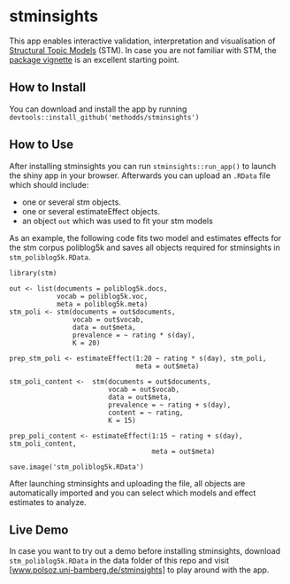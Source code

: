 # stminsights

This app enables interactive validation, interpretation and visualisation of [Structural Topic Models](http://structuraltopicmodel.com) (STM). In case you are not familiar with STM, the [package vignette](https://cran.r-project.org/web/packages/stm/vignettes/stmVignette.pdf) is an excellent starting point.

## How to Install

You can download and install the app by running ``devtools::install_github('methodds/stminsights')``

## How to Use

After installing stminsights you can run ``stminsights::run_app()`` to launch the shiny app in your browser. Afterwards you can upload an `.RData` file which should include:

- one or several stm objects.
- one or several estimateEffect objects.
- an object `out` which was used to fit your stm models

As an example, the following code fits two model and estimates effects for the stm corpus poliblog5k and saves all objects required for stminsights in `stm_poliblog5k.RData`. 

```
library(stm)

out <- list(documents = poliblog5k.docs,
            vocab = poliblog5k.voc,
            meta = poliblog5k.meta)
stm_poli <- stm(documents = out$documents, 
                vocab = out$vocab,
                data = out$meta, 
                prevalence = ~ rating * s(day),
                K = 20)

prep_stm_poli <- estimateEffect(1:20 ~ rating * s(day), stm_poli,
                                meta = out$meta)

stm_poli_content <-  stm(documents = out$documents, 
                         vocab = out$vocab,
                         data = out$meta, 
                         prevalence = ~ rating + s(day),
                         content = ~ rating,
                         K = 15)  

prep_poli_content <- estimateEffect(1:15 ~ rating + s(day), stm_poli_content,
                                    meta = out$meta)

save.image('stm_poliblog5k.RData')
```

After launching stminsights and uploading the file, all objects are automatically imported  and you can select which models and effect estimates to analyze.

## Live Demo

In case you want to try out a demo before installing stminsights,  download `stm_poliblog5k.RData` in the data folder of this repo and visit [www.polsoz.uni-bamberg.de/stminsights] to play around with the app.


